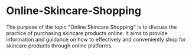 # Online-Skincare-Shopping

The purpose of the topic "Online Skincare Shopping" is to discuss the practice of purchasing skincare products online. It aims to provide information and guidance on how to effectively and conveniently shop for skincare products through online platforms.
